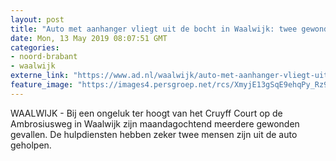 ```yaml
---
layout: post
title: "Auto met aanhanger vliegt uit de bocht in Waalwijk: twee gewonden"
date: Mon, 13 May 2019 08:07:51 GMT
categories: 
- noord-brabant 
- waalwijk 
externe_link: "https://www.ad.nl/waalwijk/auto-met-aanhanger-vliegt-uit-de-bocht-in-waalwijk-twee-gewonden~aa87c828/"
feature_image: "https://images4.persgroep.net/rcs/XmyjE13gSqE9ehqPy_Rz9TTAqiY/diocontent/148206724/_fitwidth/400/?appId=21791a8992982cd8da851550a453bd7f&quality=0.7"
---
```


WAALWIJK - Bij een ongeluk ter hoogt van het Cruyff Court op de Ambrosiusweg in Waalwijk zijn maandagochtend meerdere gewonden gevallen. De hulpdiensten hebben zeker twee mensen zijn uit de auto geholpen.
